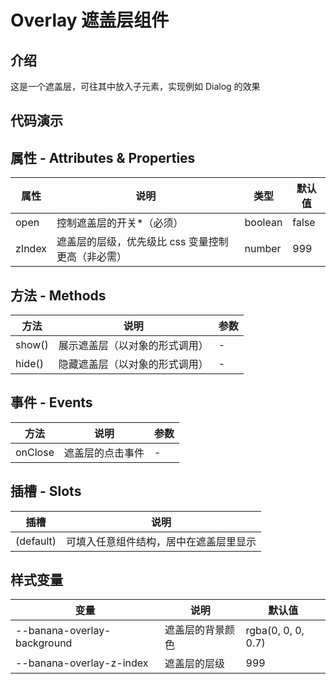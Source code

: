 # Overlay 遮盖层组件

## 介绍

这是一个遮盖层，可往其中放入子元素，实现例如 Dialog 的效果

## 代码演示

<code src="./demos/OverlayBaseUse.tsx"></code>
<code src="./demos/OverlayWithContent.tsx"></code>

## 属性 - Attributes & Properties

| 属性   | 说明                                              | 类型    | 默认值 |
| ------ | ------------------------------------------------- | ------- | ------ |
| open   | 控制遮盖层的开关\*（必须）                        | boolean | false  |
| zIndex | 遮盖层的层级，优先级比 css 变量控制更高（非必需） | number  | 999    |

## 方法 - Methods

| 方法   | 说明                           | 参数 |
| ------ | ------------------------------ | ---- |
| show() | 展示遮盖层（以对象的形式调用） | -    |
| hide() | 隐藏遮盖层（以对象的形式调用） | -    |

## 事件 - Events

| 方法    | 说明             | 参数 |
| ------- | ---------------- | ---- |
| onClose | 遮盖层的点击事件 | -    |

## 插槽 - Slots

| 插槽      | 说明                                   |
| --------- | -------------------------------------- |
| (default) | 可填入任意组件结构，居中在遮盖层里显示 |

## 样式变量

| 变量                        | 说明             | 默认值             |
| --------------------------- | ---------------- | ------------------ |
| --banana-overlay-background | 遮盖层的背景颜色 | rgba(0, 0, 0, 0.7) |
| --banana-overlay-z-index    | 遮盖层的层级     | 999                |
